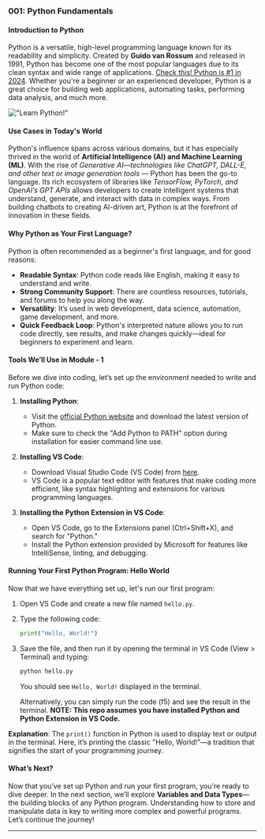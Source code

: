### 001: Python Fundamentals

#### Introduction to Python
Python is a versatile, high-level programming language known for its readability and simplicity. Created by **Guido van Rossum** and released in 1991, Python has become one of the most popular languages due to its clean syntax and wide range of applications. [Check this! Python is #1 in 2024](https://zerotomastery.io/blog/best-programming-languages-to-learn/). Whether you're a beginner or an experienced developer, Python is a great choice for building web applications, automating tasks, performing data analysis, and much more.

!["Learn Python!"](https://media.licdn.com/dms/image/D5612AQEzwf8zTmKrtQ/article-cover_image-shrink_720_1280/0/1708336460849?e=2147483647&v=beta&t=YWPU4unU7gQctVjJ5L8h5pZtcJzi0egSSM3Oig4s2HU)

#### Use Cases in Today's World
Python's influence spans across various domains, but it has especially thrived in the world of **Artificial Intelligence (AI) and Machine Learning (ML)**. With the rise of *Generative AI—technologies like ChatGPT, DALL-E, and other text or image generation tools* — Python has been the go-to language. Its rich ecosystem of libraries like *TensorFlow, PyTorch, and OpenAI’s GPT APIs* allows developers to create intelligent systems that understand, generate, and interact with data in complex ways. From building chatbots to creating AI-driven art, Python is at the forefront of innovation in these fields. 

#### Why Python as Your First Language?
Python is often recommended as a beginner's first language, and for good reasons:
- **Readable Syntax**: Python code reads like English, making it easy to understand and write.
- **Strong Community Support**: There are countless resources, tutorials, and forums to help you along the way.
- **Versatility**: It’s used in web development, data science, automation, game development, and more.
- **Quick Feedback Loop**: Python's interpreted nature allows you to run code directly, see results, and make changes quickly—ideal for beginners to experiment and learn.

#### Tools We’ll Use in Module - 1
Before we dive into coding, let’s set up the environment needed to write and run Python code:

1. **Installing Python**:
   - Visit the [official Python website](https://www.python.org/) and download the latest version of Python.
   - Make sure to check the "Add Python to PATH" option during installation for easier command line use.

2. **Installing VS Code**:
   - Download Visual Studio Code (VS Code) from [here](https://code.visualstudio.com/).
   - VS Code is a popular text editor with features that make coding more efficient, like syntax highlighting and extensions for various programming languages.

3. **Installing the Python Extension in VS Code**:
   - Open VS Code, go to the Extensions panel (Ctrl+Shift+X), and search for "Python."
   - Install the Python extension provided by Microsoft for features like IntelliSense, linting, and debugging.

#### Running Your First Python Program: Hello World
Now that we have everything set up, let's run our first program:

1. Open VS Code and create a new file named `hello.py`.
2. Type the following code:
   ```python
   print("Hello, World!")
   ```
3. Save the file, and then run it by opening the terminal in VS Code (View > Terminal) and typing:
   ```bash
   python hello.py
   ```
   You should see `Hello, World!` displayed in the terminal.

   Alternatively, you can simply run the code (f5) and see the result in the terminal.
   **NOTE: This repo assumes you have installed Python and Python Extension in VS Code.**

**Explanation**: The `print()` function in Python is used to display text or output in the terminal. Here, it’s printing the classic "Hello, World!"—a tradition that signifies the start of your programming journey.

#### What’s Next?
Now that you’ve set up Python and run your first program, you're ready to dive deeper. In the next section, we’ll explore **Variables and Data Types**—the building blocks of any Python program. Understanding how to store and manipulate data is key to writing more complex and powerful programs. Let’s continue the journey!

---
